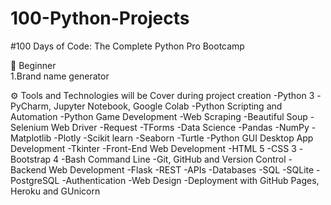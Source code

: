 # 100-Python-Projects
#100 Days of Code: The Complete Python Pro Bootcamp

🔰 Beginner   
1.Brand name generator


⚙ Tools and Technologies will be Cover during project creation
-Python 3
-PyCharm, Jupyter Notebook, Google Colab
-Python Scripting and Automation
-Python Game Development
-Web Scraping
-Beautiful Soup
-Selenium Web Driver
-Request
-TForms
-Data Science
-Pandas
-NumPy
-Matplotlib
-Plotly
-Scikit learn
-Seaborn
-Turtle
-Python GUI Desktop App Development
-Tkinter
-Front-End Web Development
-HTML 5
-CSS 3
-Bootstrap 4
-Bash Command Line
-Git, GitHub and Version Control
-Backend Web Development
-Flask
-REST
-APIs
-Databases
-SQL
-SQLite
-PostgreSQL
-Authentication
-Web Design
-Deployment with GitHub Pages, Heroku and GUnicorn
